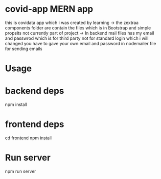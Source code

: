 # covid-app MERN app
this is covidata app which i was created by learning
-> the zextraa components folder are contain the files which is in Bootstrap and simple propsits not currently part of project
-> In backend mail files has my email and passwrod which is for third party not for standard login which i will changed you have to gave your own email and password 
in nodemailer file for sending emails
# Usage
# backend deps
npm install
# frontend deps
cd frontend
npm install

# Run server
npm run server

